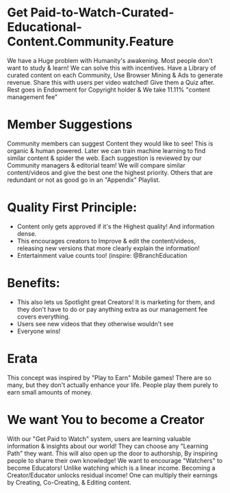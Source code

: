 # Get Paid-to-Watch-Curated-Educational-Content.Community.Feature
We have a Huge problem with Humanity's awakening. Most people don't want to study &amp; learn! We can solve this with incentives. Have a Library of curated content on each Community, Use Browser Mining &amp; Ads to generate revenue. Share this with users per video watched! Give them a Quiz after. Rest goes in Endowment for Copyright holder &amp; We take 11.11% "content management fee"

# Member Suggestions
Community members can suggest Content they would like to see! This is organic & human powered. Later we can train machine learning to find similar content & spider the web.
Each suggestion is reviewed by our Community managers & editorial team! We will compare similar content/videos and give the best one the highest priority. Others that are redundant or not as good go in an "Appendix" Playlist.

# Quality First Principle:
- Content only gets approved if it's the Highest quality! And information dense.
- This encourages creators to Improve & edit the content/videos, releasing new versions that more clearly explain the information!
- Entertainment value counts too! (inspire: @BranchEducation

# Benefits:
- This also lets us Spotlight great Creators! It is marketing for them, and they don't have to do or pay anything extra as our management fee covers everything.
- Users see new videos that they otherwise wouldn't see
- Everyone wins!

# Erata
This concept was inspired by "Play to Earn" Mobile games! There are so many, but they don't actually enhance your life. People play them purely to earn small amounts of money.

# We want You to become a Creator
With our "Get Paid to Watch" system, users are learning valuable information & insights about our world! They can choose any "Learning Path" they want. This will also open up the door to authorship, By inspiring people to sharre their own knowledge! We want to encourage "Watchers" to become Educators! Unlike watching which is a linear income. Becoming a Creator/Educator unlocks residual income! One can multiply their earnings by Creating, Co-Creating, & Editing content.
